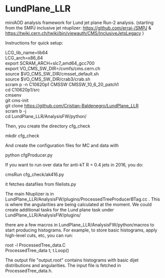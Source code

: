 # LundPlane_LLR

miniAOD analysis framework for Lund jet plane Run-2 analysis. (starting from the SMPJ inclusive jet ntuplizer: https://github.com/errai-/SMPJ & https://twiki.cern.ch/twiki/bin/viewauth/CMS/InclusiveJetsLegacy )



Instructions for quick setup:


LCG_lib_name=lib64<br/>
LCG_arch=x86_64<br/>
export SCRAM_ARCH=slc7_amd64_gcc700<br/>
export VO_CMS_SW_DIR=/cvmfs/cms.cern.ch<br/>
source $VO_CMS_SW_DIR/cmsset_default.sh<br/>
source $VO_CMS_SW_DIR/crab3/crab.sh<br/>
scram p -n C10620p1 CMSSW CMSSW_10_6_20_patch1<br/>
cd C10620p1/src<br/>
cmsenv<br/>
git cms-init<br/>
git clone https://github.com/Cristian-Baldenegro/LundPlane_LLR <br/>
scram b -j<br/>
cd LundPlane_LLR/AnalysisFW/python/ <br/>

Then, you create the directory cfg_check<br/>

mkdir cfg_check

And create the configuration files for MC and data with <br/>

python cfgProducer.py

If you want to run over data for anti-kT R = 0.4 jets in 2016, you do:

cmsRun cfg_check/ak416.py

it fetches datafiles from filelists.py

The main Ntuplizer is in LundPlane_LLR/AnalysisFW/plugins/ProcessedTreeProducerBTag.cc . This is where the angularities are being calculated at the moment.
We could create additional tasks for the Lund plane task under LundPlane_LLR/AnalysisFW/plugins/

there are a few macros in LundPlane_LLR/AnalysisFW/python/macros to start producing histograms.
For example, to store basic histograms, apply high-level cuts, etc, you can run:<br/>

root -l ProcessedTree_data.C<br/>
ProcessedTree_data t; t.Loop()<br/>

The output file "output.root" contains histograms with basic dijet distributions and angularities. The input file is fetched in ProcessedTree_data.h.

